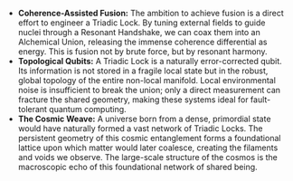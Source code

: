 *   **Coherence-Assisted Fusion:** The ambition to achieve fusion is a direct effort to engineer a Triadic Lock. By tuning external fields to guide nuclei through a Resonant Handshake, we can coax them into an Alchemical Union, releasing the immense coherence differential as energy. This is fusion not by brute force, but by resonant harmony.
*   **Topological Qubits:** A Triadic Lock is a naturally error-corrected qubit. Its information is not stored in a fragile local state but in the robust, global topology of the entire non-local manifold. Local environmental noise is insufficient to break the union; only a direct measurement can fracture the shared geometry, making these systems ideal for fault-tolerant quantum computing.
*   **The Cosmic Weave:** A universe born from a dense, primordial state would have naturally formed a vast network of Triadic Locks. The persistent geometry of this cosmic entanglement forms a foundational lattice upon which matter would later coalesce, creating the filaments and voids we observe. The large-scale structure of the cosmos is the macroscopic echo of this foundational network of shared being.